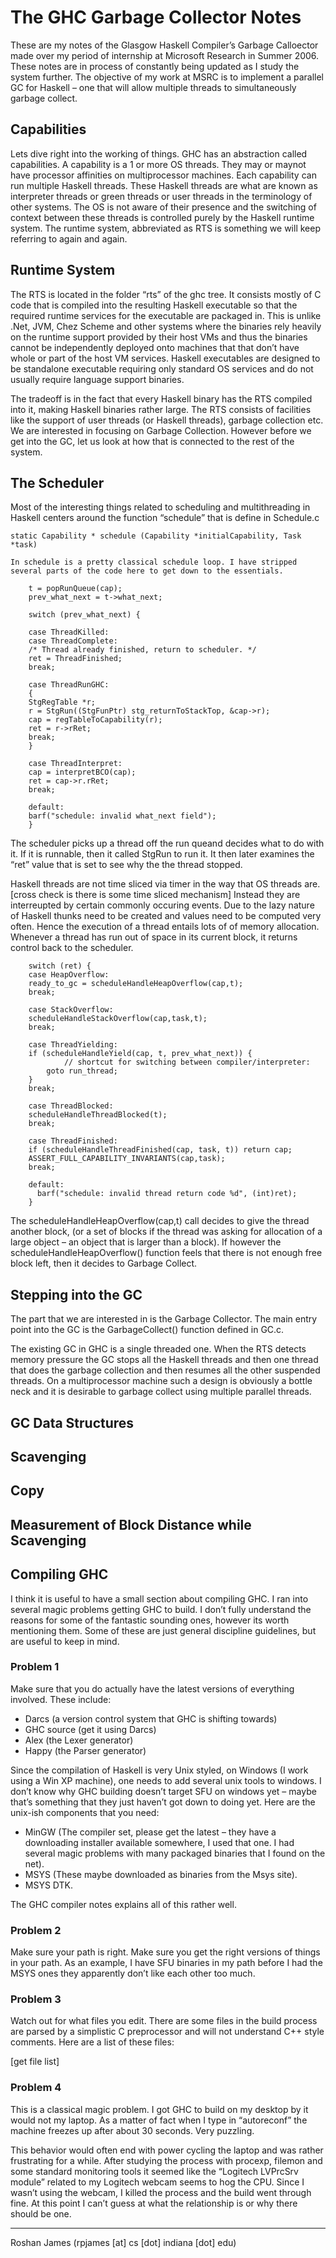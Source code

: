 # The GHC Garbage Collector Notes


These are my notes of the Glasgow Haskell Compiler’s Garbage Calloector made over my period of internship at Microsoft Research in Summer 2006. These notes are in process of constantly being updated as I study the system further. The objective of my work at MSRC is to implement a parallel GC for Haskell – one that will allow multiple threads to simultaneously garbage collect.  

## Capabilities


Lets dive right into the working of things. GHC has an abstraction called capabilities. A capability is a 1 or more OS threads. They may or maynot have processor affinities on multiprocessor machines. Each capability can run multiple Haskell threads. These Haskell threads are what are known as interpreter threads or green threads or user threads in the terminology of other systems. The OS is not aware of their presence and the switching of context between these threads is controlled purely by the Haskell runtime system. The runtime system, abbreviated as RTS is something we will keep referring to again and again. 

## Runtime System


The RTS is located in the folder “rts” of the ghc tree. It consists mostly of C code that is compiled into the resulting Haskell executable so that the required runtime services for the executable are packaged in. This is unlike .Net, JVM, Chez Scheme and other systems where the binaries rely heavily on the runtime support provided by their host VMs and thus the binaries cannot be independently deployed onto machines that that don’t have whole or part of the host VM services. Haskell executables are designed to be standalone executable requiring only standard OS services and do not usually require language support binaries. 


The tradeoff is in the fact that every Haskell binary has the RTS compiled into it, making Haskell binaries rather large. The RTS consists of facilities like the support of user threads (or Haskell threads), garbage collection etc. We are interested in focusing on Garbage Collection. However before we get into the GC, let us look at how that is connected to the rest of the system.

## The Scheduler


Most of the interesting things related to scheduling and multithreading in Haskell centers around the function “schedule” that is define in Schedule.c

```wiki
static Capability * schedule (Capability *initialCapability, Task *task)

In schedule is a pretty classical schedule loop. I have stripped several parts of the code here to get down to the essentials.

    t = popRunQueue(cap);
    prev_what_next = t->what_next;

    switch (prev_what_next) {
	
    case ThreadKilled:
    case ThreadComplete:
	/* Thread already finished, return to scheduler. */
	ret = ThreadFinished;
	break;
	
    case ThreadRunGHC:
    {
	StgRegTable *r;
	r = StgRun((StgFunPtr) stg_returnToStackTop, &cap->r);
	cap = regTableToCapability(r);
	ret = r->rRet;
	break;
    }
    
    case ThreadInterpret:
	cap = interpretBCO(cap);
	ret = cap->r.rRet;
	break;
	
    default:
	barf("schedule: invalid what_next field");
    }
```


The scheduler picks up a thread off the run queand decides what to do with it. If it is runnable, then it called StgRun to run it. It then later examines the “ret” value that is set to see why the the thread stopped. 


Haskell threads are not time sliced via timer in the way that OS threads are. \[cross check is there is some time sliced mechanism\] Instead they are interreupted by certain commonly occuring events. Due to the lazy nature of Haskell thunks need to be created and values need to be computed very often. Hence the execution of a thread entails lots of of memory allocation. Whenever a thread has run out of space in its current block, it returns control back to the scheduler. 

```wiki
    switch (ret) {
    case HeapOverflow:
	ready_to_gc = scheduleHandleHeapOverflow(cap,t);
	break;

    case StackOverflow:
	scheduleHandleStackOverflow(cap,task,t);
	break;

    case ThreadYielding:
	if (scheduleHandleYield(cap, t, prev_what_next)) {
            // shortcut for switching between compiler/interpreter:
	    goto run_thread; 
	}
	break;

    case ThreadBlocked:
	scheduleHandleThreadBlocked(t);
	break;

    case ThreadFinished:
	if (scheduleHandleThreadFinished(cap, task, t)) return cap;
	ASSERT_FULL_CAPABILITY_INVARIANTS(cap,task);
	break;

    default:
      barf("schedule: invalid thread return code %d", (int)ret);
    }
```


The scheduleHandleHeapOverflow(cap,t) call decides to give the thread another block, (or a set of blocks if the thread was asking for allocation of a large object – an object that is larger than a block). If however the scheduleHandleHeapOverflow() function feels that there is not enough free block left, then it decides to Garbage Collect.

## Stepping into the GC


The part that we are interested in is the Garbage Collector. The main entry point into the GC is the GarbageCollect() function  defined in GC.c.


The existing GC in GHC is a single threaded one. When the RTS detects memory pressure the GC stops all the Haskell threads and then one thread that does the garbage collection and then resumes all the other suspended threads. On a multiprocessor machine such a design is obviously a bottle neck and it is desirable to garbage collect using multiple parallel threads. 

## GC Data Structures

## Scavenging

## Copy

## Measurement of Block Distance while Scavenging

## Compiling GHC


I think it is useful to have a small section about compiling GHC. I ran into several magic problems getting GHC to build. I don’t fully understand the reasons for some of the fantastic sounding ones, however its worth mentioning them. Some of these are just general discipline guidelines, but are useful to keep in mind.

### Problem 1


Make sure that you do actually have the latest versions of everything involved. These include:

- Darcs (a version control system that GHC is shifting towards)
- GHC source (get it using Darcs)
- Alex (the Lexer generator)
- Happy (the Parser generator)


Since the compilation of Haskell is very Unix styled, on Windows (I work using a Win XP machine), one needs to add several unix tools to windows. I don’t know why GHC building doesn’t target SFU on windows yet – maybe that’s something that they just haven’t got down to doing yet. Here are the unix-ish components that you need:

- MinGW (The compiler set, please get the latest – they have a downloading installer available somewhere, I used that one. I had several magic problems with many packaged binaries that I found on the net).
- MSYS (These maybe downloaded as binaries from the Msys site).
- MSYS DTK. 


The GHC compiler notes explains all of this rather well. 

### Problem 2


Make sure your path is right. Make sure you get the right versions of things in your path. As an example, I have SFU binaries in my path before I had the MSYS ones they apparently don’t like each other too much.

### Problem 3


Watch out for what files you edit. There are some files in the build process are parsed by a simplistic C preprocessor and will not understand C++ style comments. Here are a list of these files:


\[get file list\]

### Problem 4


This is a classical magic problem. I got GHC to build on my desktop by it would not my laptop. As a matter of fact when I type in “autoreconf” the machine freezes up after about 30 seconds. Very puzzling. 


This behavior would often end with power cycling the laptop and was rather frustrating for a while. After studying the process with procexp, filemon and some standard monitoring tools it seemed like the “Logitech LVPrcSrv module” related to my Logitech webcam seems to hog the CPU. Since I wasn’t using the webcam, I killed the process and the build went through fine. At this point I can’t guess at what the relationship is or why there should be one. 

---


Roshan James (rpjames \[at\] cs \[dot\] indiana \[dot\] edu)
